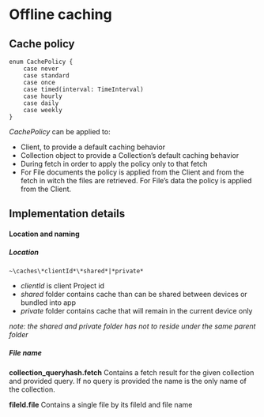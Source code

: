# Offline caching

## Cache policy

```
enum CachePolicy {
    case never
    case standard
    case once
    case timed(interval: TimeInterval)
    case hourly
    case daily
    case weekly
}
```

*CachePolicy* can be applied to:

- Client, to provide a default caching behavior
- Collection object to provide a Collection’s default caching behavior 
- During fetch in order to apply the policy only to that fetch
- For File documents the policy is applied from the Client and from the fetch in witch the files are retrieved. For File’s data the policy is applied from the Client.

## Implementation details

#### Location and naming
##### Location 
`~\caches\*clientId*\*shared*|*private*`

- *clientId* is client Project id 
- *shared* folder contains cache than can be shared between devices or bundled into app
- *private* folder contains cache that will remain in the current device only

*note: the shared and private folder has not to reside under the same parent folder*

##### File name

**collection_queryhash.fetch**
Contains a fetch result for the given collection and provided query. If no query is provided the name is the only name of the collection. 

**fileId.file**
Contains a single file by its fileId and file name
